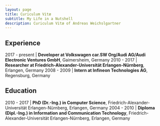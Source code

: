 ```yaml
---
layout: page
title: Curiculum Vitæ
subtitle: My Life in a Nutshell
description: Curiculum Vitæ of Andreas Weichslgartner
---
```


## Experience

2017 - present | **Developer at Volkswagen car.SW Org/Audi AG/Audi Electronic Ventures GmbH**, Gaimersheim, Germany 
2010 - 2017    | **Researcher at Friedrich-Alexander-Universität Erlangen-Nürnberg**, Erlangen, Germany
2008 - 2009    | **Intern at Infineon Technologies AG**, Regensburg, Germany

## Education

2010 - 2017 | **PhD (Dr.-Ing.) in Computer Science**, Friedrich-Alexander-Universität Erlangen-Nürnberg, Erlangen, Germany
2004 - 2010 | **Diploma (Dipl.-Ing.) in Information and Communication Technology**, Friedrich-Alexander-Universität Erlangen-Nürnberg, Erlangen, Germany
